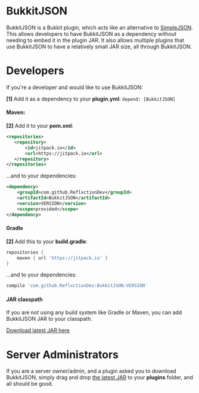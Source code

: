 # BukkitJSON
BukkitJSON is a Bukkit plugin, which acts like an alternative to [SimpleJSON](https://www.github.com/ReflxctionDev/SimpleJSON). This allows developers to have BukkitJSON as a dependency without needing to embed it in the plugin JAR. It also allows multiple plugins that use BukkitJSON to have a relatively small JAR size, all through BukkitJSON.

# Developers
If you're a developer and would like to use BukkitJSON:

**[1]** Add it as a dependency to your **plugin.yml**:
`depend: [BukkitJSON]`

#### Maven:
**[2]** Add it to your **pom.xml**:

 ```xml
<repositories>
    <repository>
	    <id>jitpack.io</id>
	    <url>https://jitpack.io</url>
    </repository>
</repositories>
```

...and to your dependencies:
```xml
<dependency>
    <groupId>com.github.ReflxctionDev</groupId>
    <artifactId>BukkitJSON</artifactId>
    <version>VERSION</version>
    <scope>provided</scope>
</dependency>
```

#### Gradle
**[2]** Add this to your **build.gradle**:

```gradle
repositories {
    maven { url 'https://jitpack.io' }
}
```

...and to your dependencies:
```gradle
compile 'com.github.ReflxctionDev:BukkitJSON:VERSION'
```

#### JAR classpath
If you are not using any build system like Gradle or Maven, you can add BukkitJSON JAR to your classpath.

[Download latest JAR here](https://github.com/ReflxctionDev/BukkitJSON/releases/latest)

# Server Administrators
If you are a server owner/admin, and a plugin asked you to download BukkitJSON, simply drag and drop 
[the latest JAR](https://github.com/ReflxctionDev/BukkitJSON/releases/latest) to your **plugins** folder, and all should be good.
